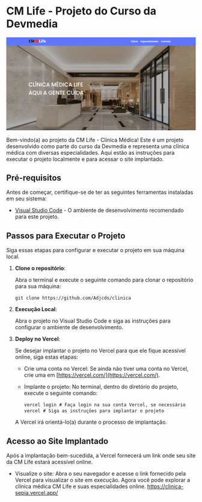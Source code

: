 # CM Life - Projeto do Curso da Devmedia

<img src= assets/print.png alt= imagem>

Bem-vindo(a) ao projeto da CM Life - Clínica Médica! Este é um projeto desenvolvido como parte do curso da Devmedia e representa uma clínica médica com diversas especialidades. Aqui estão as instruções para executar o projeto localmente e para acessar o site implantado. 

## Pré-requisitos

Antes de começar, certifique-se de ter as seguintes ferramentas instaladas em seu sistema:

- [Visual Studio Code](https://code.visualstudio.com/) - O ambiente de desenvolvimento recomendado para este projeto.

## Passos para Executar o Projeto

Siga essas etapas para configurar e executar o projeto em sua máquina local.

1. **Clone o repositório**:

   Abra o terminal e execute o seguinte comando para clonar o repositório para sua máquina:

   ```
   git clone https://github.com/Adjcds/clinica
   ```

2. **Execução Local**:

   Abra o projeto no Visual Studio Code e siga as instruções para configurar o ambiente de desenvolvimento.

3. **Deploy no Vercel**:

   Se desejar implantar o projeto no Vercel para que ele fique acessível online, siga estas etapas:

   - Crie uma conta no Vercel: Se ainda não tiver uma conta no Vercel, crie uma em [https://vercel.com/](https://vercel.com/).

   - Implante o projeto: No terminal, dentro do diretório do projeto, execute o seguinte comando:

     ```
     vercel login # Faça login na sua conta Vercel, se necessário
     vercel # Siga as instruções para implantar o projeto
     ```

   A Vercel irá orientá-lo(a) durante o processo de implantação.

## Acesso ao Site Implantado

Após a implantação bem-sucedida, a Vercel fornecerá um link onde seu site da CM Life estará acessível online.

- Visualize o site: Abra o seu navegador e acesse o link fornecido pela Vercel para visualizar o site em execução. Agora você pode explorar a clínica médica CM Life e suas especialidades online. https://clinica-sepia.vercel.app/
